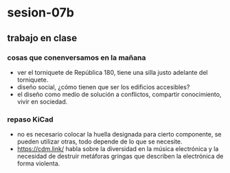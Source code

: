 # sesion-07b

## trabajo en clase

### cosas que conenversamos en la mañana

- ver el torniquete de República 180, tiene una silla justo adelante del torniquete.
- diseño social, ¿cómo tienen que ser los edificios accesibles?
- el diseño como medio de solución a conflictos, compartir conocimiento, vivir en sociedad.

### repaso KiCad

- no es necesario colocar la huella designada para cierto componente, se pueden utilizar otras, todo depende de lo que se necesite.
- <https://cdm.link/> habla sobre la diversidad en la música electrónica y la necesidad de destruir metáforas gringas que describen la electrónica de forma violenta.
